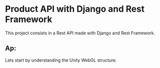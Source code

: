 # Product API with Django and Rest Framework
This project consists in a Rest API made with Django and Rest Framework.
## Ap:
Lets start by understanding the Unity WebGL structure.
